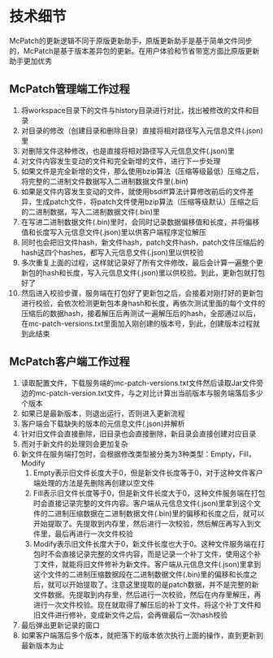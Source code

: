 # 技术细节

McPatch的更新逻辑不同于原版更新助手，原版更新助手是基于简单文件同步的，McPatch是基于版本差异包的更新。在用户体验和节省带宽方面比原版更新助手更加优秀

## McPatch管理端工作过程

1. 将workspace目录下的文件与history目录进行对比，找出被修改的文件和目录
2. 对目录的修改（创建目录和删除目录）直接将相对路径写入元信息文件(.json)里
3. 对删除文件这种修改，也是直接将相对路径写入元信息文件(.json)里
4. 对文件内容发生变动的文件和完全新增的文件，进行下一步处理
5. 如果文件是完全新增的文件，那么使用bzip算法（压缩等级最低）压缩之后，将完整的二进制文件数据写入二进制数据文件里(.bin)
6. 如果是文件内容发生变动的文件，就使用bsdiff算法计算修改前后的文件差异，生成patch文件，将patch文件使用bzip算法（压缩等级默认）压缩之后的二进制数据，写入二进制数据文件(.bin)里
7. 在写进二进制数据文件(.bin)里时，会同时记录数据偏移值和长度，并将偏移值和长度写入元信息文件(.json)里以供客户端程序定位解压
8. 同时也会把旧文件hash，新文件hash，patch文件hash，patch文件压缩后的hash这四个hashes，都写入元信息文件(.json)里以供校验
9. 多次重复上面的过程，这样就记录好了所有文件修改，最后会计算一遍整个更新包的hash和长度，写入元信息文件(.json)里以供校验。到此，更新包就打包好了
10. 然后进入校验步骤，服务端在打包好了更新包之后，会接着对刚打好的更新包进行校验，会依次检测更新包本身hash和长度，再依次测试里面的每个文件的压缩后的数据hash，接着解压后再测试一遍解压后的hash，全部通过以后，在mc-patch-versions.txt里面加入刚创建的版本号，到此，创建版本过程就到此结束

## McPatch客户端工作过程

1. 读取配置文件，下载服务端的mc-patch-versions.txt文件然后读取Jar文件旁边的mc-patch-version.txt文件，与之对比计算出当前版本与服务端落后多少个版本
2. 如果已是最新版本，则退出运行，否则进入更新流程
3. 客户端会下载缺失的版本的元信息文件(.json)并解析
4. 针对旧文件会直接删除，旧目录也会直接删除，新目录会直接创建对应目录
5. 而对于新文件的处理则会更加复杂
6. 新文件在服务端打包时，会根据修改类型被分类为3种类型：Empty，Fill，Modify
   1. Empty表示旧文件长度大于0，但是新文件长度等于0，对于这种文件客户端处理的方法是先删除再创建以空文件
   2. Fill表示旧文件长度等于0，但是新文件长度大于0，这种文件服务端在打包时会直接记录完整的文件内容。客户端从元信息文件(.json)里拿到这个文件的二进制压缩数据在二进制数据文件(.bin)里的偏移和长度之后，就可以开始提取了。先提取到内存里，然后进行一次校验，然后解压再写入到文件里，最后再进行一次文件校验
   3. Modify表示旧文件长度大于0，新文件长度也大于0。这种文件服务端在打包时不会直接记录完整的文件内容，而是记录一个补丁文件，使用这个补丁文件，就能将旧文件修补为新文件。客户端从元信息文件(.json)里拿到这个文件的二进制压缩数据段在二进制数据文件(.bin)里的偏移和长度之后，就可以开始提取了。注意这里提取的是patch数据，并不是完整的新文件数据。先提取到内存里，然后进行一次校验，然后在内存里解压，再进行一次文件校验。现在就取得了解压后的补丁文件。将这个补丁文件和旧文件进行修补，变成新文件之后，会再做最后一次hash校验
7. 最后弹出更新记录的窗口
8. 如果客户端落后多个版本，就把落下的版本依次执行上面的操作，直到更新到最新版本为止